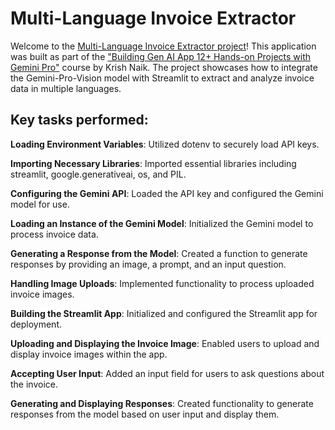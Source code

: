 # Multi-Language Invoice Extractor

Welcome to the [Multi-Language Invoice Extractor project](https://generative-ai-multilanguage-invoice-extractor.streamlit.app/)! 
This application was built as part of the ["Building Gen AI App 12+ Hands-on Projects with Gemini Pro"](https://www.udemy.com/course/building-gen-ai-app-end-to-end-projects-with-gemini-pro/?couponCode=KEEPLEARNING) course by Krish Naik. 
The project showcases how to integrate the Gemini-Pro-Vision model with Streamlit to extract and analyze invoice data in multiple languages.

## Key tasks performed: 

**Loading Environment Variables**: Utilized dotenv to securely load API keys.

**Importing Necessary Libraries**: Imported essential libraries including streamlit, google.generativeai, os, and PIL.

**Configuring the Gemini API**: Loaded the API key and configured the Gemini model for use.

**Loading an Instance of the Gemini Model**: Initialized the Gemini model to process invoice data.

**Generating a Response from the Model**: Created a function to generate responses by providing an image, a prompt, and an input question.

**Handling Image Uploads**: Implemented functionality to process uploaded invoice images.

**Building the Streamlit App**: Initialized and configured the Streamlit app for deployment.

**Uploading and Displaying the Invoice Image**: Enabled users to upload and display invoice images within the app.

**Accepting User Input**: Added an input field for users to ask questions about the invoice.

**Generating and Displaying Responses**: Created functionality to generate responses from the model based on user input and display them.
